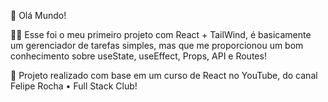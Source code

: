 👋 Olá Mundo!

👨‍💻 Esse foi o meu primeiro projeto com React + TailWind, é basicamente um gerenciador de tarefas simples, mas que me proporcionou um bom conhecimento sobre useState, useEffect, Props, API e Routes!

🔴 Projeto realizado com base em um curso de React no YouTube, do canal Felipe Rocha • Full Stack Club! 
